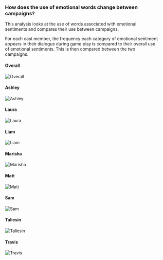 ### How does the use of emotional words change between campaigns?

This analysis looks at the use of words associated with emotional sentiments and compares their use between campaigns.

For each cast member, the frequency each category of emotional sentiment appears in their dialogue during game play is compared to their overall use of emotional sentiments. This is then compared between the two campaigns.

#### Overall
![Overall](https://github.com/KyleOfCanada/CRDialogue/raw/main/plots/spiderPlots/Overall.png)

#### Ashley
![Ashley](https://github.com/KyleOfCanada/CRDialogue/raw/main/plots/spiderPlots/ASHLEY.png)

#### Laura
![Laura](https://github.com/KyleOfCanada/CRDialogue/raw/main/plots/spiderPlots/LAURA.png)

#### Liam
![Liam](https://github.com/KyleOfCanada/CRDialogue/raw/main/plots/spiderPlots/LIAM.png)

#### Marisha
![Marisha](https://github.com/KyleOfCanada/CRDialogue/raw/main/plots/spiderPlots/MARISHA.png)

#### Matt
![Matt](https://github.com/KyleOfCanada/CRDialogue/raw/main/plots/spiderPlots/MATT.png)

#### Sam
![Sam](https://github.com/KyleOfCanada/CRDialogue/raw/main/plots/spiderPlots/SAM.png)

#### Taliesin
![Taliesin](https://github.com/KyleOfCanada/CRDialogue/raw/main/plots/spiderPlots/TALIESIN.png)

#### Travis
![Travis](https://github.com/KyleOfCanada/CRDialogue/raw/main/plots/spiderPlots/TRAVIS.png)